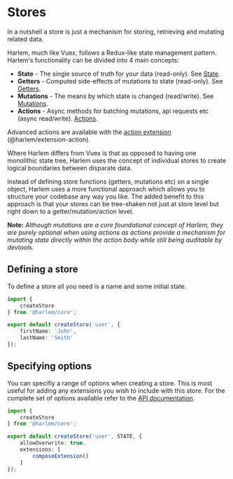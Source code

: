 # Stores

In a nutshell a store is just a mechanism for storing, retrieving and mutating related data. 

Harlem, much like Vuex, follows a Redux-like state management pattern. Harlem's functionality can be divided into 4 main concepts:
- **State** - The single source of truth for your data (read-only). See [State](/guide/core-concepts/state).
- **Getters** - Computed side-effects of mutations to state (read-only). See [Getters](/guide/core-concepts/getters).
- **Mutations** - The means by which state is changed (read/write). See [Mutations](/guide/core-concepts/mutations).
- **Actions** - Async methods for batching mutations, api requests etc (async read/write). [Actions](/guide/core-concepts/actions).

Advanced actions are available with the [action extension](/extensions/action) (@harlem/extension-action).

Where Harlem differs from Vuex is that as opposed to having one monolithic state tree, Harlem uses the concept of individual stores to create logical boundaries between disparate data.

Instead of defining store functions (getters, mutations etc) on a single object, Harlem uses a more functional approach which allows you to structure your codebase any way you like. The added benefit to this approach is that your stores can be tree-shaken not just at store level but right down to a getter/mutation/action level.

**Note:** *Although mutations are a core foundational concept of Harlem, they are purely optional when using actions as actions provide a mechanism for mutating state directly within the action body while still being auditable by devtools.*


## Defining a store

To define a store all you need is a name and some initial state.

```typescript
import {
    createStore
} from '@harlem/core';

export default createStore('user', {
    firstName: 'John',
    lastName: 'Smith'
});
```

## Specifying options

You can specifiy a range of options when creating a store. This is most useful for adding any extensions you wish to include with this store. For the complete set of options available refer to the [API documentation](/api/global#createstore).

```typescript
import {
    createStore
} from '@harlem/core';

export default createStore('user', STATE, {
    allowOverwrite: true,
    extensions: [
        composeExtension()
    ]
});
```